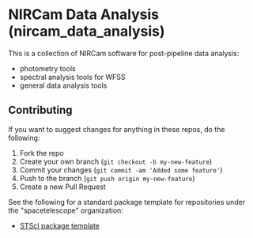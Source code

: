 # NIRCam Data Analysis (nircam_data_analysis)

This is a collection of NIRCam software for post-pipeline data analysis: 

- photometry tools
- spectral analysis tools for WFSS
- general data analysis tools 




## Contributing

If you want to suggest changes for anything in these repos, do the following:

1. Fork the repo
2. Create your own branch (`git checkout -b my-new-feature`)
3. Commit your changes (`git commit -am 'Added some feature'`)
4. Push to the branch (`git push origin my-new-feature`)
5. Create a new Pull Request

See the following for a standard package template for repositories under the "spacetelescope" organization:

- [STScI package template](https://github.com/spacetelescope/stsci-package-template)
